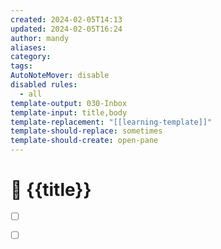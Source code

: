 ```yaml
---
created: 2024-02-05T14:13
updated: 2024-02-05T16:24
author: mandy
aliases: 
category: 
tags: 
AutoNoteMover: disable
disabled rules:
  - all
template-output: 030-Inbox
template-input: title,body
template-replacement: "[[learning-template]]"
template-should-replace: sometimes
template-should-create: open-pane
---
```

# 🚀 {{title}}

- [ ] []()
- [ ] []()

